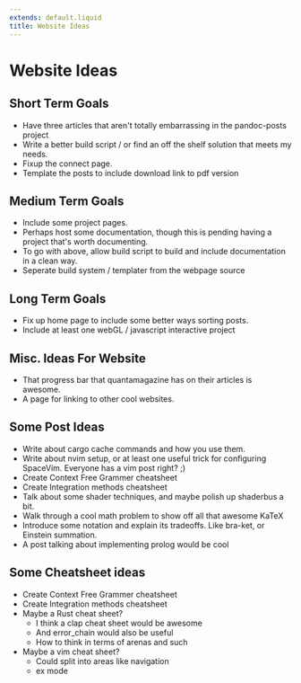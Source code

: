 ```yaml
---
extends: default.liquid
title: Website Ideas
---
```

# Website Ideas

## Short Term Goals

* Have three articles that aren't totally embarrassing in the pandoc-posts project
* Write a better build script / or find an off the shelf solution that meets my needs.
* Fixup the connect page.
* Template the posts to include download link to pdf version

## Medium Term Goals

* Include some project pages.
* Perhaps host some documentation, though this is pending having a project that's worth documenting.
* To go with above, allow build script to build and include documentation in a clean way.
* Seperate build system / templater from the webpage source

## Long Term Goals

* Fix up home page to include some better ways sorting posts.
* Include at least one webGL / javascript interactive project

## Misc. Ideas For Website

* That progress bar that quantamagazine has on their articles is awesome.
* A page for linking to other cool websites. 

## Some Post Ideas

* Write about cargo cache commands and how you use them.
* Write about nvim setup, or at least one useful trick for configuring SpaceVim. Everyone has a vim post right? ;)
* Create Context Free Grammer cheatsheet
* Create Integration methods cheatsheet
* Talk about some shader techniques, and maybe polish up shaderbus a bit.
* Walk through a cool math problem to show off all that awesome KaTeX
* Introduce some notation and explain its tradeoffs. Like bra-ket, or Einstein summation.
* A post talking about implementing prolog would be cool

## Some Cheatsheet ideas

* Create Context Free Grammer cheatsheet
* Create Integration methods cheatsheet
* Maybe a Rust cheat sheet?
    + I think a clap cheat sheet would be awesome
    + And error_chain would also be useful
    + How to think in terms of arenas and such
* Maybe a vim cheat sheet?
    + Could split into areas like navigation
    + ex mode
